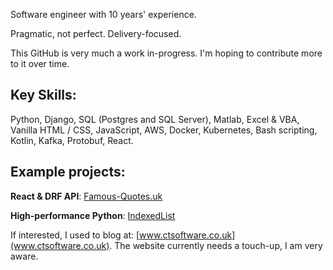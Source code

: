 Software engineer with 10 years' experience.

Pragmatic, not perfect. Delivery-focused.

This GitHub is very much a work in-progress. I'm hoping to contribute more to it over time.

## Key Skills: 

Python, Django, SQL (Postgres and SQL Server), Matlab, Excel & VBA, Vanilla HTML / CSS, JavaScript, AWS, Docker, Kubernetes, Bash scripting, Kotlin, Kafka, Protobuf, React.

## Example projects:

**React & DRF API**: [Famous-Quotes.uk](www.famous-quotes.uk)

**High-performance Python**: [IndexedList](https://github.com/cturner91/IndexedList)


If interested, I used to blog at: [www.ctsoftware.co.uk](www.ctsoftware.co.uk). The website currently needs a touch-up, I am very aware.
